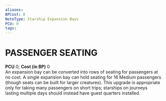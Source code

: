 ```yaml
---
aliases: 
BPCost: 0
NoteType: Starship Expansion Bays
PCU: 0
tags: 
---
```

# PASSENGER SEATING
**PCU** 0; **Cost (in BP)** 0  
An expansion bay can be converted into rows of seating for passengers at no cost. A single expansion bay can hold seating for 16 Medium passengers (though seats can be built for larger creatures). This upgrade is appropriate only for taking many passengers on short trips; starships on journeys lasting multiple days should instead have guest quarters installed.